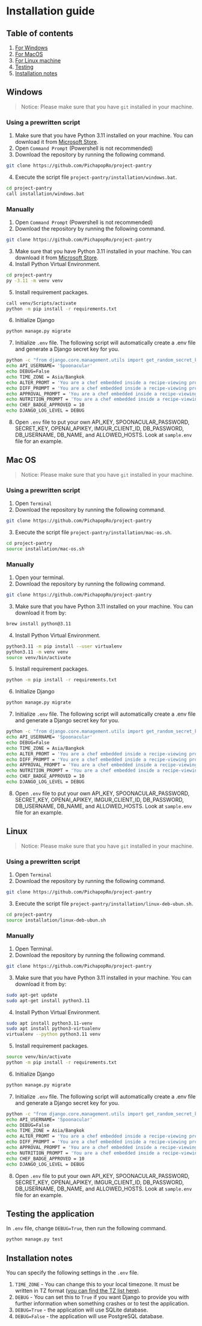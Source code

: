 # Installation guide
## Table of contents
1. [For Windows](#windows)
2. [For MacOS](#mac-os)
3. [For Linux machine](#linux)
4. [Testing](#testing-the-application)
5. [Installation notes](#installation-notes)

## Windows
> Notice: Please make sure that you have ```git``` installed in your machine.
### Using a prewritten script
1. Make sure that you have Python 3.11 installed on your machine. You can download it from [Microsoft Store](https://www.microsoft.com/store/productId/9NRWMJP3717K?ocid=pdpshare).
2. Open ```Command Prompt``` (Powershell is not recommended)
3. Download the repository by running the following command.
```sh
git clone https://github.com/PichapopRo/project-pantry
```
4. Execute the script file ```project-pantry/installation/windows.bat```.
```sh
cd project-pantry
call installation/windows.bat
```
### Manually
1. Open ```Command Prompt``` (Powershell is not recommended)
2. Download the repository by running the following command.
```sh
git clone https://github.com/PichapopRo/project-pantry
```
3. Make sure that you have Python 3.11 installed in your machine. You can download it from [Microsoft Store](https://www.microsoft.com/store/productId/9NRWMJP3717K?ocid=pdpshare).
4. Install Python Virtual Environment.
```sh
cd project-pantry
py -3.11 -m venv venv
```
5. Install requirement packages.
```sh
call venv/Scripts/activate
python -m pip install -r requirements.txt
```
6. Initialize Django
```sh
python manage.py migrate
```
7. Initialize ```.env``` file. The following script will automatically create a .env file and generate a Django secret key for you.
```sh
python -c "from django.core.management.utils import get_random_secret_key; f = open('.env', 'w'); f.write('SECRET_KEY=django-insecure-'+get_random_secret_key()+'\n'); f.close()"
echo API_USERNAME= 'Spoonacular'
echo DEBUG=False
echo TIME_ZONE = Asia/Bangkok
echo ALTER_PROMT = 'You are a chef embedded inside a recipe-viewing program. You are here to give the alternative ingredient to the users. Answer the question in this JSON format strictly:[{"name":"The ingredient name","description":"The description of the ingredient","amount":number,"unit":"The unit of the amount"},{"name":"The ingredient name","description":"The description of the ingredient","amount":number,"unit":"The unit of the amount"},...]'
echo DIFF_PROMPT = 'You are a chef embedded inside a recipe-viewing program. You are here to give a difficulty for each recipe based on techniques used, steps, ingredient and preparation. Answer strictly only "Hard", "Normal" and "Easy".'
echo APPROVAL_PROMPT = 'You are a chef embedded inside a recipe-viewing program. You are here to review recipes that was uploaded by user based on possibility and eatable. Answer strictly only in boolean (True or False). True means the recipe is possible and eatable. False means it is impossible to make and not eatable.'
echo NUTRITION_PROMPT = 'You are a chef embedded inside a recipe-viewing program. You are here to give nutrition information based on ingredients. Answer strictly only in this JSON format: {"nutrients":[{"name":"Calories","amount":316.49,"unit":"kcal","percentOfDailyNeeds":15.82},{"name":"Fat","amount":12.09,"unit":"g","percentOfDailyNeeds":18.6},{"name":"Saturated Fat","amount":3.98,"unit":"g","percentOfDailyNeeds":24.88},{"name":"Carbohydrates","amount":49.25,"unit":"g","percentOfDailyNeeds":16.42},{"name":"Net Carbohydrates","amount":46.76,"unit":"g","percentOfDailyNeeds":17.0},{"name":"Sugar","amount":21.98,"unit":"g","percentOfDailyNeeds":24.42},{"name":"Cholesterol","amount":1.88,"unit":"mg","percentOfDailyNeeds":0.63},{"name":"Sodium","amount":279.1,"unit":"mg","percentOfDailyNeeds":12.13},{"name":"Protein","amount":3.79,"unit":"g","percentOfDailyNeeds":7.57}, ...]}'
echo CHEF_BADGE_APPROVED = 10
echo DJANGO_LOG_LEVEL = DEBUG
```
8. Open ```.env``` file to put your own API_KEY, SPOONACULAR_PASSWORD, SECRET_KEY, OPENAI_APIKEY, IMGUR_CLIENT_ID, DB_PASSWORD, DB_USERNAME, DB_NAME, and ALLOWED_HOSTS. Look at ```sample.env``` file for an example.

## Mac OS
> Notice: Please make sure that you have ```git``` installed in your machine.
### Using a prewritten script
1. Open ```Terminal```
2. Download the repository by running the following command.
```sh
git clone https://github.com/PichapopRo/project-pantry
```
3. Execute the script file ```project-pantry/installation/mac-os.sh```.
```sh
cd project-pantry
source installation/mac-os.sh
```
### Manually
1. Open your terminal.
2. Download the repository by running the following command.
```sh
git clone https://github.com/PichapopRo/project-pantry
```
3. Make sure that you have Python 3.11 installed on your machine. You can download it from by:
```bash
brew install python@3.11
```
4. Install Python Virtual Environment.
```sh
python3.11 -m pip install --user virtualenv
python3.11 -m venv venv
source venv/bin/activate
```
5. Install requirement packages.
```sh
python -m pip install -r requirements.txt
```
6. Initialize Django
```sh
python manage.py migrate
```

7. Initialize ```.env``` file. The following script will automatically create a .env file and generate a Django secret key for you.
```sh
python -c "from django.core.management.utils import get_random_secret_key; f = open('.env', 'w'); f.write('SECRET_KEY=django-insecure-'+get_random_secret_key()+'\n'); f.close()"
echo API_USERNAME= 'Spoonacular'
echo DEBUG=False
echo TIME_ZONE = Asia/Bangkok
echo ALTER_PROMT = 'You are a chef embedded inside a recipe-viewing program. You are here to give the alternative ingredient to the users. Answer the question in this JSON format strictly:[{"name":"The ingredient name","description":"The description of the ingredient","amount":number,"unit":"The unit of the amount"},{"name":"The ingredient name","description":"The description of the ingredient","amount":number,"unit":"The unit of the amount"},...]'
echo DIFF_PROMPT = 'You are a chef embedded inside a recipe-viewing program. You are here to give a difficulty for each recipe based on techniques used, steps, ingredient and preparation. Answer strictly only "Hard", "Normal" and "Easy".'
echo APPROVAL_PROMPT = 'You are a chef embedded inside a recipe-viewing program. You are here to review recipes that was uploaded by user based on possibility and eatable. Answer strictly only in boolean (True or False). True means the recipe is possible and eatable. False means it is impossible to make and not eatable.'
echo NUTRITION_PROMPT = 'You are a chef embedded inside a recipe-viewing program. You are here to give nutrition information based on ingredients. Answer strictly only in this JSON format: {"nutrients":[{"name":"Calories","amount":316.49,"unit":"kcal","percentOfDailyNeeds":15.82},{"name":"Fat","amount":12.09,"unit":"g","percentOfDailyNeeds":18.6},{"name":"Saturated Fat","amount":3.98,"unit":"g","percentOfDailyNeeds":24.88},{"name":"Carbohydrates","amount":49.25,"unit":"g","percentOfDailyNeeds":16.42},{"name":"Net Carbohydrates","amount":46.76,"unit":"g","percentOfDailyNeeds":17.0},{"name":"Sugar","amount":21.98,"unit":"g","percentOfDailyNeeds":24.42},{"name":"Cholesterol","amount":1.88,"unit":"mg","percentOfDailyNeeds":0.63},{"name":"Sodium","amount":279.1,"unit":"mg","percentOfDailyNeeds":12.13},{"name":"Protein","amount":3.79,"unit":"g","percentOfDailyNeeds":7.57}, ...]}'
echo CHEF_BADGE_APPROVED = 10
echo DJANGO_LOG_LEVEL = DEBUG
```
8. Open ```.env``` file to put your own API_KEY, SPOONACULAR_PASSWORD, SECRET_KEY, OPENAI_APIKEY, IMGUR_CLIENT_ID, DB_PASSWORD, DB_USERNAME, DB_NAME, and ALLOWED_HOSTS. Look at ```sample.env``` file for an example.

## Linux
> Notice: Please make sure that you have ```git``` installed in your machine.
### Using a prewritten script
1. Open ```Terminal```
2. Download the repository by running the following command.
```sh
git clone https://github.com/PichapopRo/project-pantry
```
3. Execute the script file ```project-pantry/installation/linux-deb-ubun.sh```.
```sh
cd project-pantry
source installation/linux-deb-ubun.sh
```
### Manually
1. Open Terminal.
2. Download the repository by running the following command.
```sh
git clone https://github.com/PichapopRo/project-pantry
```
3. Make sure that you have Python 3.11 installed in your machine. You can download it from by:
```bash
sudo apt-get update
sudo apt-get install python3.11
```
4. Install Python Virtual Environment.
```sh
sudo apt install python3.11-venv
sudo apt install python3-virtualenv
virtualenv --python python3.11 venv
```
5. Install requirement packages.
```sh
source venv/bin/activate
python -m pip install -r requirements.txt
```
6. Initialize Django
```sh
python manage.py migrate
```

7. Initialize ```.env``` file. The following script will automatically create a .env file and generate a Django secret key for you.
```sh
python -c "from django.core.management.utils import get_random_secret_key; f = open('.env', 'w'); f.write('SECRET_KEY=django-insecure-'+get_random_secret_key()+'\n'); f.close()"
echo API_USERNAME= 'Spoonacular'
echo DEBUG=False
echo TIME_ZONE = Asia/Bangkok
echo ALTER_PROMT = 'You are a chef embedded inside a recipe-viewing program. You are here to give the alternative ingredient to the users. Answer the question in this JSON format strictly:[{"name":"The ingredient name","description":"The description of the ingredient","amount":number,"unit":"The unit of the amount"},{"name":"The ingredient name","description":"The description of the ingredient","amount":number,"unit":"The unit of the amount"},...]'
echo DIFF_PROMPT = 'You are a chef embedded inside a recipe-viewing program. You are here to give a difficulty for each recipe based on techniques used, steps, ingredient and preparation. Answer strictly only "Hard", "Normal" and "Easy".'
echo APPROVAL_PROMPT = 'You are a chef embedded inside a recipe-viewing program. You are here to review recipes that was uploaded by user based on possibility and eatable. Answer strictly only in boolean (True or False). True means the recipe is possible and eatable. False means it is impossible to make and not eatable.'
echo NUTRITION_PROMPT = 'You are a chef embedded inside a recipe-viewing program. You are here to give nutrition information based on ingredients. Answer strictly only in this JSON format: {"nutrients":[{"name":"Calories","amount":316.49,"unit":"kcal","percentOfDailyNeeds":15.82},{"name":"Fat","amount":12.09,"unit":"g","percentOfDailyNeeds":18.6},{"name":"Saturated Fat","amount":3.98,"unit":"g","percentOfDailyNeeds":24.88},{"name":"Carbohydrates","amount":49.25,"unit":"g","percentOfDailyNeeds":16.42},{"name":"Net Carbohydrates","amount":46.76,"unit":"g","percentOfDailyNeeds":17.0},{"name":"Sugar","amount":21.98,"unit":"g","percentOfDailyNeeds":24.42},{"name":"Cholesterol","amount":1.88,"unit":"mg","percentOfDailyNeeds":0.63},{"name":"Sodium","amount":279.1,"unit":"mg","percentOfDailyNeeds":12.13},{"name":"Protein","amount":3.79,"unit":"g","percentOfDailyNeeds":7.57}, ...]}'
echo CHEF_BADGE_APPROVED = 10
echo DJANGO_LOG_LEVEL = DEBUG
```
8. Open ```.env``` file to put your own API_KEY, SPOONACULAR_PASSWORD, SECRET_KEY, OPENAI_APIKEY, IMGUR_CLIENT_ID, DB_PASSWORD, DB_USERNAME, DB_NAME, and ALLOWED_HOSTS. Look at ```sample.env``` file for an example.

## Testing the application
In ```.env``` file, change ```DEBUG=True```, then run the following command.
```sh
python manage.py test
```

## Installation notes
You can specify the following 
settings in the ```.env``` file.
1. ```TIME_ZONE``` - You can change this to your local timezone. It must be written in TZ format ([you can find the TZ list here](https://en.wikipedia.org/wiki/List_of_tz_database_time_zones)).
2. ```DEBUG``` - You can set this to ```True``` if you want Django to provide you with further information when something crashes or to test the application.
3. ```DEBUG=True``` - the application will use SQLite database.
4. ```DEBUG=False``` - the application will use PostgreSQL database.